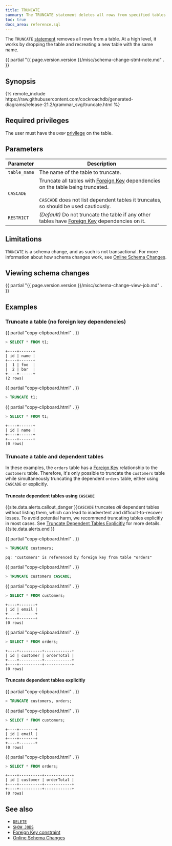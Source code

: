 ```yaml
---
title: TRUNCATE
summary: The TRUNCATE statement deletes all rows from specified tables.
toc: true
docs_area: reference.sql
---
```


The `TRUNCATE` [statement](sql-statements.html) removes all rows from a table. At a high level, it works by dropping the table and recreating a new table with the same name.

{{ partial "{{ page.version.version }}/misc/schema-change-stmt-note.md" . }}

## Synopsis

<div>
{% remote_include https://raw.githubusercontent.com/cockroachdb/generated-diagrams/release-21.2/grammar_svg/truncate.html %}
</div>

## Required privileges

The user must have the `DROP` [privilege](authorization.html#assign-privileges) on the table.

## Parameters

Parameter | Description
----------|------------
`table_name` | The name of the table to truncate.
`CASCADE` | Truncate all tables with [Foreign Key](foreign-key.html) dependencies on the table being truncated.<br><br>`CASCADE` does not list dependent tables it truncates, so should be used cautiously.
`RESTRICT`    | _(Default)_ Do not truncate the table if any other tables have [Foreign Key](foreign-key.html) dependencies on it.

## Limitations

`TRUNCATE` is a schema change, and as such is not transactional. For more information about how schema changes work, see [Online Schema Changes](online-schema-changes.html).

## Viewing schema changes

{{ partial "{{ page.version.version }}/misc/schema-change-view-job.md" . }}

## Examples

### Truncate a table (no foreign key dependencies)

{{ partial "copy-clipboard.html" . }}
~~~ sql
> SELECT * FROM t1;
~~~

~~~
+----+------+
| id | name |
+----+------+
|  1 | foo  |
|  2 | bar  |
+----+------+
(2 rows)
~~~

{{ partial "copy-clipboard.html" . }}
~~~ sql
> TRUNCATE t1;
~~~

{{ partial "copy-clipboard.html" . }}
~~~ sql
> SELECT * FROM t1;
~~~

~~~
+----+------+
| id | name |
+----+------+
+----+------+
(0 rows)
~~~

### Truncate a table and dependent tables

In these examples, the `orders` table has a [Foreign Key](foreign-key.html) relationship to the `customers` table. Therefore, it's only possible to truncate the `customers` table while simultaneously truncating the dependent `orders` table, either using `CASCADE` or explicitly.

#### Truncate dependent tables using `CASCADE`

{{site.data.alerts.callout_danger }}<code>CASCADE</code> truncates <em>all</em> dependent tables without listing them, which can lead to inadvertent and difficult-to-recover losses. To avoid potential harm, we recommend truncating tables explicitly in most cases. See <a href="#truncate-dependent-tables-explicitly">Truncate Dependent Tables Explicitly</a> for more details.{{site.data.alerts.end }}

{{ partial "copy-clipboard.html" . }}
~~~ sql
> TRUNCATE customers;
~~~

~~~
pq: "customers" is referenced by foreign key from table "orders"
~~~

{{ partial "copy-clipboard.html" . }}
~~~ sql
> TRUNCATE customers CASCADE;
~~~

{{ partial "copy-clipboard.html" . }}
~~~ sql
> SELECT * FROM customers;
~~~

~~~
+----+-------+
| id | email |
+----+-------+
+----+-------+
(0 rows)
~~~

{{ partial "copy-clipboard.html" . }}
~~~ sql
> SELECT * FROM orders;
~~~

~~~
+----+----------+------------+
| id | customer | orderTotal |
+----+----------+------------+
+----+----------+------------+
(0 rows)
~~~

#### Truncate dependent tables explicitly

{{ partial "copy-clipboard.html" . }}
~~~ sql
> TRUNCATE customers, orders;
~~~

{{ partial "copy-clipboard.html" . }}
~~~ sql
> SELECT * FROM customers;
~~~

~~~
+----+-------+
| id | email |
+----+-------+
+----+-------+
(0 rows)
~~~

{{ partial "copy-clipboard.html" . }}
~~~ sql
> SELECT * FROM orders;
~~~

~~~
+----+----------+------------+
| id | customer | orderTotal |
+----+----------+------------+
+----+----------+------------+
(0 rows)
~~~

## See also

- [`DELETE`](delete.html)
- [`SHOW JOBS`](show-jobs.html)
- [Foreign Key constraint](foreign-key.html)
- [Online Schema Changes](online-schema-changes.html)
